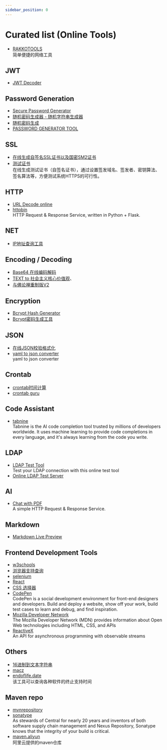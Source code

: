 ```yaml
---
sidebar_position: 0
---
```


# Curated list (Online Tools)

- [RAKKOTOOLS](https://zh.rakko.tools/)
  <br/>简单便捷的网络工具

## JWT

- [JWT Decoder](http://jwt.calebb.net/)

## Password Generation

- [Secure Password Generator](https://passwordsgenerator.net/)
- [随机密码生成器 - 随机字符串生成器](http://tool.c7sky.com/password/)
- [随机密码生成](https://suijimimashengcheng.bmcx.com/)
- [PASSWORD GENERATOR TOOL](https://www.lastpass.com/features/password-generator)

## SSL

- [在线生成自签名SSL证书以及国密SM2证书](https://bkssl.com/ssl/selfsign)
- [测试证书](https://www.ssleye.com/ssltool/self_sign.html)
  <br/>在线生成测试证书（自签名证书），通过设置签发域名、签发者、密钥算法、签名算法等，方便测试系统HTTPS的可行性。

## HTTP

- [URL Decode online](https://www.urldecoder.io/)
- [httpbin](https://github.com/postmanlabs/httpbin)
  <br/>HTTP Request & Response Service, written in Python + Flask.

## NET

- [IP地址查询工具](https://zh-hans.ipshu.com/)

## Encoding / Decoding

- [Base64 在线编码解码](https://base64.us/)
- [TEXT to 社会主义核心价值观](https://sym233.github.io/core-values-encoder/)、
- [与佛论禅重制版V2](https://tools.takuron.com/talk-with-buddha/)

## Encryption

- [Bcrypt Hash Generator](https://bcrypt.online/)
- [Bcrypt密码生成工具](https://www.bejson.com/encrypt/bcrpyt_encode/)

## JSON

- [在线JSON校验格式化](https://www.bejson.com/)
- [yaml to json converter](https://onlineyamltools.com/convert-yaml-to-json)
  <br/>yaml to json converter

## Crontab

- [crontab时间计算](https://tool.lu/crontab/)
- [crontab guru](https://crontab.guru/)

## Code Assistant

- [tabnine](https://www.tabnine.com/)
  <br/>Tabnine is the AI code completion tool trusted by millions of developers worldwide. It uses machine learning to
  provide code completions in every language, and it's always learning from the code you write.

## LDAP

- [LDAP Test Tool](https://www.filestash.app/ldap-test-tool.html)
  <br/>Test your LDAP connection with this online test tool
- [Online LDAP Test Server](https://www.forumsys.com/2022/05/10/online-ldap-test-server/)

## AI

- [Chat with PDF](https://www.hipdf.com/chat-with-pdf)
  <br/>A simple HTTP Request & Response Service.

## Markdown

- [Markdown Live Preview](https://markdownlivepreview.com/)

## Frontend Development Tools

- [w3schools](https://www.w3schools.com/)
- [浏览器支持查询](https://caniuse.com/)
- [selenium](https://www.selenium.dev/)
- [React](https://react.dev/)
- [CSS 选择器](https://developer.mozilla.org/zh-CN/docs/Web/CSS/CSS_Selectors)
- [CodePen](https://codepen.io/)
  <br/>CodePen is a social development environment for front-end designers and developers. Build and deploy a website,
  show off your work, build test cases to learn and debug, and find inspiration.
- [Mozilla Developer Network](https://developer.mozilla.org/)
  <br/>The Mozilla Developer Network (MDN) provides information about Open Web technologies including HTML, CSS, and
  APIs
- [ReactiveX](https://reactivex.io/)
  <br/>An API for asynchronous programming
  with observable streams

## Others

- [16进制到文本字符串](https://www.bejson.com/convert/ox2str/)
- [macz](https://www.macz.com/)
- [endoflife.date](https://endoflife.date/)
  <br/>该工具可以查询各种软件的终止支持时间

## Maven repo

- [mvnrepository](https://mvnrepository.com/)
- [sonatype](https://central.sonatype.com/)
  <br/>As stewards of Central for nearly 20 years and inventors of both software supply chain management
  and Nexus Repository, Sonatype knows that the integrity of your build is critical.
- [maven.aliyun](https://maven.aliyun.com/mvn/guide)
  <br/>阿里云提供的maven仓库